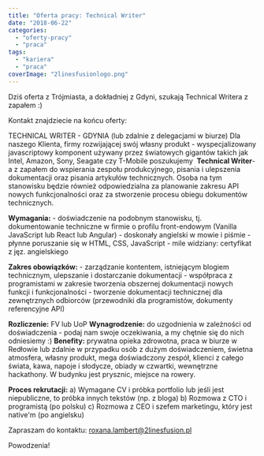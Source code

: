 ```yaml
---
title: "Oferta pracy: Technical Writer"
date: "2018-06-22"
categories:
  - "oferty-pracy"
  - "praca"
tags:
  - "kariera"
  - "praca"
coverImage: "2linesfusionlogo.png"
---
```


Dziś oferta z Trójmiasta, a dokładniej z Gdyni, szukają Technical Writera z zapałem :)

Kontakt znajdziecie na końcu oferty:

TECHNICAL WRITER - GDYNIA (lub zdalnie z delegacjami w biurze) Dla naszego Klienta, firmy rozwijającej swój własny produkt - wyspecjalizowany javascriptowy komponent używany przez światowych gigantów takich jak Intel, Amazon, Sony, Seagate czy T-Mobile poszukujemy  **Technical Writer**\-a z zapałem do wspierania zespołu produkcyjnego, pisania i ulepszenia dokumentacji oraz pisania artykułów technicznych. Osoba na tym stanowisku będzie również odpowiedzialna za planowanie zakresu API nowych funkcjonalności oraz za stworzenie procesu obiegu dokumentów technicznych.

**Wymagania:** - doświadczenie na podobnym stanowisku, tj. dokumentowanie techniczne w firmie o profilu front-endowym (Vanilla JavaScript lub React lub Angular) - doskonały angielski w mowie i piśmie - płynne poruszanie się w HTML, CSS, JavaScript - mile widziany: certyfikat z jęz. angielskiego

**Zakres obowiązków:** - zarządzanie kontentem, istniejącym blogiem technicznym, ulepszanie i dostarczanie dokumentacji - współpraca z programistami w zakresie tworzenia obszernej dokumentacji nowych funkcji i funkcjonalności - tworzenie dokumentacji technicznej dla zewnętrznych odbiorców (przewodniki dla programistów, dokumenty referencyjne API)

**Rozliczenie:** FV lub UoP **Wynagrodzenie:** do uzgodnienia w zależności od doświadczenia - podaj nam swoje oczekiwania, a my chętnie się do nich odniesiemy :) **Benefity:** prywatna opieka zdrowotna, praca w biurze w Redłowie lub zdalnie w przypadku osób z dużym doświadczeniem, świetna atmosfera, własny produkt, mega doświadczony zespół, klienci z całego świata, kawa, napoje i słodycze, obiady w czwartki, wewnętrzne hackathony. W budynku jest prysznic, miejsce na rowery.

**Proces rekrutacji:** a) Wymagane CV i próbka portfolio lub jeśli jest niepubliczne, to próbka innych tekstów (np. z bloga) b) Rozmowa z CTO i programistą (po polsku) c) Rozmowa z CEO i szefem marketingu, który jest native'm (po angielsku)

Zapraszam do kontaktu: roxana.lambert@2linesfusion.pl



Powodzenia!
